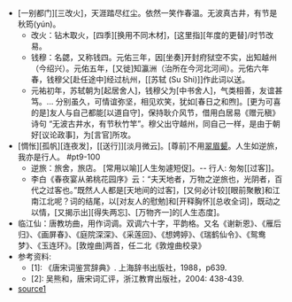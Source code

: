 - [一别都门][三改火]，天涯踏尽红尘。依然一笑作春温。无波真古井，有节是秋筠(yún)。
    - 改火：钻木取火，[四季][换用不同木材]，[这里指][年度的更替]/时节改易。
    - 钱穆：名勰，又称钱四。元佑三年，因[坐奏]开封府狱空不实，出知越州（今绍兴）。元佑五年，[又徙]知瀛洲（治所在今河北河间）。元佑六年春，钱穆父[赴任途中]经过杭州，[[苏轼 (Su Shi)]]作此词以送。
    - 元祐初年，苏轼朝为[起居舍人]，钱穆父为[中书舍人]，气类相善，友谊甚笃。... 分别虽久，可情谊弥坚，相见欢笑，犹如[春日之和煦]。[更为可喜的是]友人与自己都能[以道自守]，保持耿介风节，借用白居易《赠元稹》诗句 “无波古井水，有节秋竹竿”。穆父出守越州，同自己一样，是由于朝好[议论政事]，为[言官]所攻。
- [惆怅][孤帆][连夜发]，[[送行]][淡月微云]。[尊前]不用[翠眉颦](pín)。人生如逆旅，我亦是行人。 #pt9-100
    - 逆旅：旅舍，旅店。 [常用以喻][人生匆遽短促]。-- 行人: 匆匆[[过客]]。
    - 李白《春夜宴从弟桃花园序》云：“夫天地者，万物之逆旅也，光阴者，百代之过客也。”既然人人都是[天地间的过客]，[又何必计较][眼前聚散]和江南江北呢？词的结尾，以[对友人的慰勉]和[开释胸怀][总收全词]，既动之以情，[又揭示出][得失两忘]、[万物齐一]的[人生态度]。
- 临江仙：唐教坊曲，用作词调。双调六十字，平韵格。又名《谢新恩》、《雁后归》、《画屏春》、《庭院深深》、《采莲回》、《想娉婷》、《瑞鹤仙令》、《鸳鸯梦》、《玉连环》。[敦煌曲]两首，任二北《敦煌曲校录》
- 参考资料:
    - [1]: 《唐宋词鉴赏辞典》. 上海辞书出版社，1988，p639.
    - [2]: 吴熊和，唐宋词汇评，浙江教育出版社，2004: 438-439.
- [source1](https://so.gushiwen.cn/shiwenv_330cfc1476ad.aspx)
